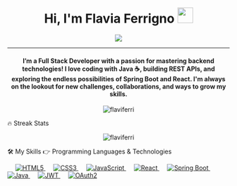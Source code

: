 <h1 align="center">Hi, I'm Flavia Ferrigno <img src="https://media.giphy.com/media/hvRJCLFzcasrR4ia7z/giphy.gif" width="35"></h1> <p align="center"> <a href="https://github.com/DenverCoder1/readme-typing-svg"> <img src="https://readme-typing-svg.herokuapp.com?lines=Full+Stack+Developer;Java+%7C+Spring+Boot+%7C+React;Coffee+%26+Code+Lover;Backend+Enthusiast;Always+learning&center=true&width=500&height=50"> </a> </p> <hr/> <h4 align="center">I’m a Full Stack Developer with a passion for mastering backend technologies! I love coding with Java ☕, building REST APIs, and exploring the endless possibilities of Spring Boot and React. I'm always on the lookout for new challenges, collaborations, and ways to grow my skills.</h4> <p align="center"><img src="https://komarev.com/ghpvc/?username=flaviferri&label=Profile%20views&color=0e75b6&style=plastic" alt="flaviferri" /></p>
🔥 Streak Stats
<p align="center"><img src="https://github-readme-streak-stats.herokuapp.com/?user=flaviferri&theme=algolia" alt="flaviferri" /></p>
🛠️ My Skills
👉 Programming Languages & Technologies
<p align="left"> &emsp; <a href="https://developer.mozilla.org/en-US/docs/Web/HTML" target="_blank"> <img alt="HTML5" src="https://img.shields.io/badge/HTML5-E34F26?style=flat&logo=html5&logoColor=white"> </a> &emsp; <a href="https://developer.mozilla.org/en-US/docs/Web/CSS" target="_blank"> <img alt="CSS3" src="https://img.shields.io/badge/CSS3-%231572B6.svg?style=flat&logo=css3&logoColor=white"> </a> &emsp; <a href="https://developer.mozilla.org/en-US/docs/Web/JavaScript" target="_blank"> <img alt="JavaScript" src="https://img.shields.io/badge/JavaScript-%23F7DF1E.svg?style=flat&logo=javascript&logoColor=black"> </a> &emsp; <a href="https://reactjs.org/" target="_blank"> <img alt="React" src="https://img.shields.io/badge/React-%2320232a.svg?style=flat&logo=react&logoColor=%2361DAFB"> </a> &emsp; <a href="https://spring.io/" target="_blank"> <img alt="Spring Boot" src="https://img.shields.io/badge/Spring%20Boot-%236DB33F.svg?style=flat&logo=spring-boot&logoColor=white"> </a> &emsp; <a href="https://www.java.com" target="_blank"> <img alt="Java" src="https://img.shields.io/badge/Java-%23007396.svg?style=flat&logo=java&logoColor=white"> </a> &emsp; <a href="https://jwt.io/" target="_blank"> <img alt="JWT" src="https://img.shields.io/badge/JWT-black?style=flat&logo=JSON%20web%20tokens"> </a> &emsp; <a href="https://oauth.net/2/" target="_blank"> <img alt="OAuth2" src="https://img.shields.io/badge/OAuth2-%234EA94B.svg?style=flat&logo=oauth"> </a> </p>
